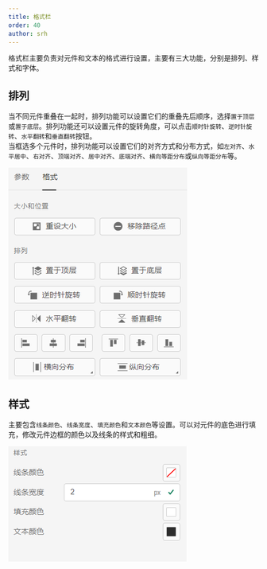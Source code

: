 ```yaml
---
title: 格式栏
order: 40
author: srh
---
```


格式栏主要负责对元件和文本的格式进行设置，主要有三大功能，分别是排列、样式和字体。

## 排列

当不同元件重叠在一起时，排列功能可以设置它们的重叠先后顺序，选择`置于顶层`或`置于底层`。排列功能还可以设置元件的旋转角度，可以点击`顺时针旋转`、`逆时针旋转`、`水平翻转`和`垂直翻转`按钮。  
当框选多个元件时，排列功能可以设置它们的对齐方式和分布方式，如`左对齐`、`水平居中`、`右对齐`、`顶端对齐`、`居中对齐`、`底端对齐`、`横向等距分布`或`纵向等距分布`等。

![排列设置](./1.png "排列设置")


## 样式

主要包含`线条颜色`、`线条宽度`、`填充颜色`和`文本颜色`等设置。可以对元件的底色进行填充，修改元件边框的颜色以及线条的样式和粗细。

![样式设置](./1.1.png "样式设置")

